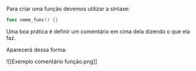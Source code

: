 Para criar uma função devemos utilizar a sintaxe:

```go
func nome_func() {}
```

Uma boa prática é definir um comentário em cima dela dizendo o que ela faz.

Aparecerá dessa forma:

![[Exemplo comentário função.png]]